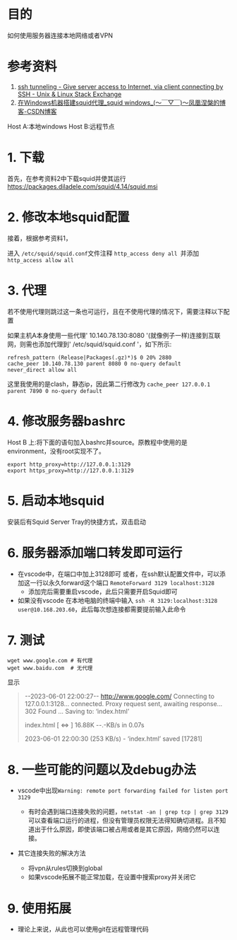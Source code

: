 # 目的

如何使用服务器连接本地网络或者VPN

# 参考资料

1. [ssh tunneling - Give server access to Internet, via client connecting by SSH - Unix &amp; Linux Stack Exchange](https://unix.stackexchange.com/questions/116191/give-server-access-to-internet-via-client-connecting-by-ssh)
2. [在Windows机器搭建squid代理\_squid windows\_(～￣▽￣)～凤凰涅槃的博客-CSDN博客](https://blog.csdn.net/qq_42704442/article/details/127746279)

  Host A:本地windows
  Host B:远程节点

# 1. 下载

首先，在参考资料2中下载squid并使其运行
https://packages.diladele.com/squid/4.14/squid.msi

# 2. 修改本地squid配置

接着，根据参考资料1，

进入 `/etc/squid/squid.conf`文件注释 `http_access deny all `并添加 `http_access allow all`

# 3. 代理

若不使用代理则跳过这一条也可运行，且在不使用代理的情况下，需要注释以下配置

如果主机A本身使用一些代理' 10.140.78.130:8080 '(就像例子一样)连接到互联网，则需也添加代理到' /etc/squid/squid.conf '，如下所示:

```config
refresh_pattern (Release|Packages(.gz)*)$ 0 20% 2880
cache_peer 10.140.78.130 parent 8080 0 no-query default
never_direct allow all
```

这里我使用的是clash，静态ip，因此第二行修改为
`cache_peer 127.0.0.1 parent 7890 0 no-query default`


# 4. 修改服务器bashrc

Host B 上:将下面的语句加入bashrc并source。原教程中使用的是environment，没有root实现不了。

```
export http_proxy=http://127.0.0.1:3129
export https_proxy=http://127.0.0.1:3129
```

# 5. 启动本地squid

安装后有Squid Server Tray的快捷方式，双击启动

# 6. 服务器添加端口转发即可运行

- 在vscode中，在端口中加上3128即可
  或者，在ssh默认配置文件中，可以添加这一行以永久forward这个端口
  `RemoteForward 3129 localhost:3128`
  - 添加完后需要重启vscode，此后只需要开启Squid即可
- 如果没有vscode
  在本地电脑的终端中输入 `ssh -R 3129:localhost:3128 user@10.168.203.60`，此后每次想连接都需要提前输入此命令

# 7. 测试

```shell
wget www.google.com # 有代理
wget www.baidu.com  # 无代理
```

显示

> --2023-06-01 22:00:27--  http://www.google.com/
> Connecting to 127.0.0.1:3128... connected.
> Proxy request sent, awaiting response... 302 Found
> ...
> Saving to: ‘index.html’
>
> index.html                        [ <=>                                              ]  16.88K  --.-KB/s    in 0.07s
>
> 2023-06-01 22:00:30 (253 KB/s) - ‘index.html’ saved [17281]

# 8. 一些可能的问题以及debug办法

- vscode中出现`Warning: remote port forwarding failed for listen port 3129`
  - 有时会遇到端口连接失败的问题，`netstat -an | grep tcp | grep 3129`可以查看端口运行的进程，但没有管理员权限无法得知确切进程。且不知道出于什么原因，即使该端口被占用或者是其它原因，网络仍然可以连接。

- 其它连接失败的解决方法
  - 将vpn从rules切换到global
  - 如果vscode拓展不能正常加载，在设置中搜索proxy并关闭它

# 9. 使用拓展

- 理论上来说，从此也可以使用git在远程管理代码
